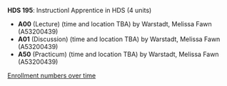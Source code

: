 **HDS 195**: Instructionl Apprentice in HDS (4 units)

- **A00** (Lecture) (time and location TBA) by Warstadt, Melissa Fawn (A53200439)
- **A01** (Discussion) (time and location TBA) by Warstadt, Melissa Fawn (A53200439)
- **A50** (Practicum) (time and location TBA) by Warstadt, Melissa Fawn (A53200439)

[Enrollment numbers over time](./HDS195.tsv)
